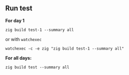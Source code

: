 ## Run test

**For day 1**
```
zig build test-1 --summary all
```
or with `watchexec`
```
watchexec -c -e zig "zig build test-1 --summary all"
```

**For all days:**
```
zig build test --summary all
```
